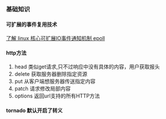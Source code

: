 ### 基础知识

#### 可扩展的事件复用技术
[了解 linux 核心可扩展IO事件通知机制 epoll](https://cloud.tencent.com/developer/article/1005481)


#### http方法
1. head 类似get请求,只不过响应中没有具体的内容，用户获取报头
2. delete 获取服务器删除指定资源
3. put 从客户端想服务器传送指定内容
4. patch 请求修改局部内容
5. options 返回url支持的所有HTTP方法


#### tornado 默认开启了转义